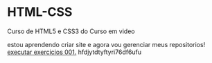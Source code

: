 # HTML-CSS
 Curso de HTML5 e CSS3 do Curso em video

 estou aprendendo criar site e agora vou gerenciar meus repositorios!
 <a href="https://pauloeduardosaraiva.github.io/HTML-CSS/exercicios/exer001/index.html">executar exercicios 001.</a>
 hfdjytdtyftyri76df6ufu
